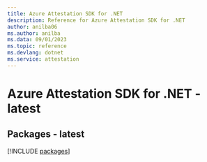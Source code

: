 ```yaml
---
title: Azure Attestation SDK for .NET
description: Reference for Azure Attestation SDK for .NET
author: anilba06
ms.author: anilba
ms.data: 09/01/2023
ms.topic: reference
ms.devlang: dotnet
ms.service: attestation
---
```

# Azure Attestation SDK for .NET - latest
## Packages - latest
[!INCLUDE [packages](attestation-index.md)]